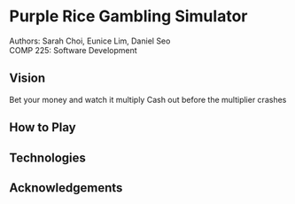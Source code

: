 # Purple Rice Gambling Simulator

Authors: Sarah Choi, Eunice Lim, Daniel Seo \
COMP 225: Software Development

## Vision
Bet your money and watch it multiply
Cash out before the multiplier crashes

## How to Play

## Technologies

## Acknowledgements
